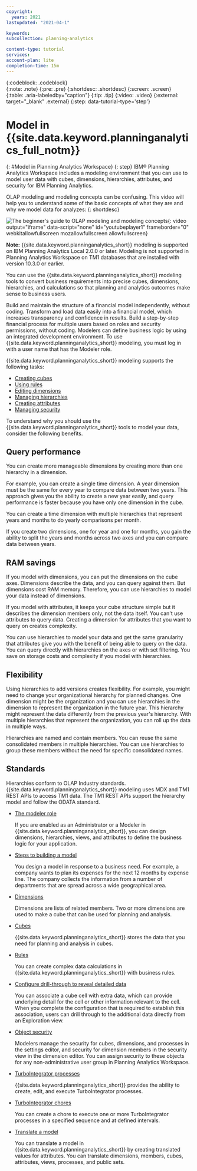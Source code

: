 ```yaml
---
copyright:
  years: 2021
lastupdated: "2021-04-1"

keywords: 
subcollection: planning-analytics

content-type: tutorial
services: 
account-plan: lite 
completion-time: 15m 
---
```


{:codeblock: .codeblock}  
{:note: .note}
{:pre: .pre}
{:shortdesc: .shortdesc}
{:screen: .screen}  
{:table: .aria-labeledby="caption"}
{:tip: .tip}
{:video: .video}
{:external: target="_blank" .external}
{:step: data-tutorial-type='step'} 

# Model in {{site.data.keyword.planninganalytics_full_notm}}
{: #Model in Planning Analytics Workspace}
{: step}
IBM® Planning Analytics Workspace includes a modeling environment that you can use to model user data with cubes, dimensions, hierarchies, attributes, and security for IBM Planning Analytics.

OLAP modeling and modeling concepts can be confusing. This video will help you to understand some of the basic concepts of what they are and why we model data for analyzes:
{: shortdesc}

![The beginner's guide to OLAP modeling and modeling concepts](https://www.youtube.com/embed/5GOjioIcs8g){: video output="iframe" data-script="none" id="youtubeplayer1" frameborder="0" webkitallowfullscreen mozallowfullscreen allowfullscreen}

**Note:** {{site.data.keyword.planninganalytics_short}} modeling is supported on IBM Planning Analytics Local 2.0.0 or later. Modeling is not supported in Planning Analytics Workspace on TM1 databases that are installed with version 10.3.0 or earlier.

You can use the {{site.data.keyword.planninganalytics_short}} modeling tools to convert business requirements into precise cubes, dimensions, hierarchies, and calculations so that planning and analytics outcomes make sense to business users.

Build and maintain the structure of a financial model independently, without coding.
Transform and load data easily into a financial model, which increases transparency and confidence in results.
Build a step-by-step financial process for multiple users based on roles and security permissions, without coding.
Modelers can define business logic by using an integrated development environment.
To use {{site.data.keyword.planninganalytics_short}} modeling, you must log in with a user name that has the Modeler role.

{{site.data.keyword.planninganalytics_short}} modeling supports the following tasks:
- [Creating cubes](https://www.ibm.com/docs/en/planning-analytics/2.0.0?topic=mipaw-cubes)
- [Using rules](https://www.ibm.com/docs/en/planning-analytics/2.0.0?topic=mipaw-rules)
- [Editing dimensions](https://www.ibm.com/docs/en/planning-analytics/2.0.0?topic=mipaw-dimensions)
- [Managing hierarchies](https://www.ibm.com/docs/en/planning-analytics/2.0.0?topic=d-hierarchies)
- [Creating attributes](https://www.ibm.com/docs/en/planning-analytics/2.0.0?topic=ma-create-member-attributes)
- [Managing security](https://www.ibm.com/docs/en/planning-analytics/2.0.0?topic=mipaw-object-security)

To understand why you should use the {{site.data.keyword.planninganalytics_short}} tools to model your data, consider the following benefits.

## Query performance

You can create more manageable dimensions by creating more than one hierarchy in a dimension.

For example, you can create a single time dimension. A year dimension must be the same for every year to compare data between two years. This approach gives you the ability to create a new year easily, and query performance is faster because you have only one dimension in the cube.

You can create a time dimension with multiple hierarchies that represent years and months to do yearly comparisons per month.

If you create two dimensions, one for year and one for months, you gain the ability to split the years and months across two axes and you can compare data between years.

## RAM savings

If you model with dimensions, you can put the dimensions on the cube axes. Dimensions describe the data, and you can query against them. But dimensions cost RAM memory. Therefore, you can use hierarchies to model your data instead of dimensions.

If you model with attributes, it keeps your cube structure simple but it describes the dimension members only, not the data itself. You can't use attributes to query data. Creating a dimension for attributes that you want to query on creates complexity.

You can use hierarchies to model your data and get the same granularity that attributes give you with the benefit of being able to query on the data. You can query directly with hierarchies on the axes or with set filtering. You save on storage costs and complexity if you model with hierarchies.

## Flexibility

Using hierarchies to add versions creates flexibility. For example, you might need to change your organizational hierarchy for planned changes. One dimension might be the organization and you can use hierarchies in the dimension to represent the organization in the future year. This hierarchy might represent the data differently from the previous year's hierarchy. With multiple hierarchies that represent the organization, you can roll up the data in multiple ways.

Hierarchies are named and contain members. You can reuse the same consolidated members in multiple hierarchies. You can use hierarchies to group these members without the need for specific consolidated names.

## Standards

Hierarchies conform to OLAP Industry standards. {{site.data.keyword.planninganalytics_short}} modeling uses MDX and TM1 REST APIs to access TM1 data. The TM1 REST APIs support the hierarchy model and follow the ODATA standard.

- [The modeler role](https://www.ibm.com/docs/en/planning-analytics/2.0.0?topic=mipaw-modeler-role)

  If you are enabled as an Administrator or a Modeler in {{site.data.keyword.planninganalytics_short}}, you can design dimensions, hierarchies, views, and attributes to define the business logic for your application.
  
- [Steps to building a model](https://www.ibm.com/docs/en/planning-analytics/2.0.0?topic=mipaw-steps-building-model)

  You design a model in response to a business need. For example, a company wants to plan its expenses for the next 12 months by expense line. The company collects the information from a number of departments that are spread across a wide geographical area.

- [Dimensions](https://www.ibm.com/docs/en/planning-analytics/2.0.0?topic=mipaw-dimensions)

  Dimensions are lists of related members. Two or more dimensions are used to make a cube that can be used for planning and analysis.

- [Cubes](https://www.ibm.com/docs/en/planning-analytics/2.0.0?topic=mipaw-cubes)

  {{site.data.keyword.planninganalytics_short}} stores the data that you need for planning and analysis in cubes.

- [Rules](https://www.ibm.com/docs/en/planning-analytics/2.0.0?topic=mipaw-rules)

  You can create complex data calculations in {{site.data.keyword.planninganalytics_short}} with business rules.
  
- [Configure drill-through to reveal detailed data](https://www.ibm.com/docs/en/planning-analytics/2.0.0?topic=mipaw-configure-drill-through-reveal-detailed-data)

  You can associate a cube cell with extra data, which can provide underlying detail for the cell or other information relevant to the cell. When you complete the configuration that is required to establish this association, users can drill through to the additional data directly from an Exploration view.

- [Object security](https://www.ibm.com/docs/en/planning-analytics/2.0.0?topic=mipaw-object-security)

  Modelers manage the security for cubes, dimensions, and processes in the settings editor, and security for dimension members in the security view in the dimension editor. You can assign security to these objects for any non-administrative user group in Planning Analytics Workspace.
  
- [TurboIntegrator processes](https://www.ibm.com/docs/en/planning-analytics/2.0.0?topic=mipaw-turbointegrator-processes)

  {{site.data.keyword.planninganalytics_short}} provides the ability to create, edit, and execute TurboIntegrator processes.

- [TurboIntegrator chores](https://www.ibm.com/docs/en/planning-analytics/2.0.0?topic=mipaw-turbointegrator-processes)

  You can create a chore to execute one or more TurboIntegrator processes in a specified sequence and at defined intervals.

- [Translate a model](https://www.ibm.com/docs/en/planning-analytics/2.0.0?topic=mipaw-translate-model)

  You can translate a model in {{site.data.keyword.planninganalytics_short}} by creating translated values for attributes. You can translate dimensions, members, cubes, attributes, views, processes, and public sets.
